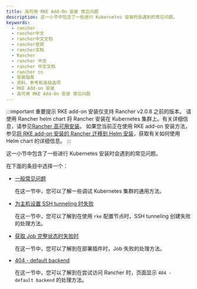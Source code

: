 ```yaml
---
title: 高可用 RKE Add-On 安装 常见问题
description: 这一小节中包含了一些进行 Kubernetes 安装时会遇到的常见问题。
keywords:
  - rancher
  - rancher中文
  - rancher中文文档
  - rancher官网
  - rancher文档
  - Rancher
  - rancher 中文
  - rancher 中文文档
  - rancher cn
  - 安装指南
  - 资料、参考和高级选项
  - RKE Add-on 安装
  - 高可用 RKE Add-On 安装 常见问题
---
```


:::important 重要提示
RKE add-on 安装仅支持 Rancher v2.0.8 之前的版本。
请使用 Rancher helm chart 将 Rancher 安装在 Kubernetes 集群上。有关详细信息，请参见[Rancher 高可用安装](/docs/rancher2/installation/k8s-install/_index)。
如果您当前正在使用 RKE add-on 安装方法，参见[将 RKE add-on 安装的 Rancher 迁移到 Helm 安装](/docs/rancher2/installation_new/install-rancher-on-k8s/upgrades/migrating-from-rke-add-on/_index)，获取有关如何使用 Helm chart 的详细信息。
:::

这一小节中包含了一些进行 Kubernetes 安装时会遇到的常见问题。

在下面的条目中选择一个：

- [一般常见问题](/docs/rancher2/installation/options/rke-add-on/troubleshooting/generic-troubleshooting/_index)

  在这一节中，您可以了解一些调试 Kubernetes 集群的通用方法。

- [为主机设置 SSH tunneling 时失败](/docs/rke/troubleshooting/ssh-connectivity-errors/_index)

  在这一节中，您可以了解到在使用 `rke` 配置节点时，SSH tunneling 创建失败的处理方法。

- [获取 Job 完整状态时失败时](/docs/rancher2/installation/options/rke-add-on/troubleshooting/job-complete-status/_index)

  在这一节中，您可以了解到在部署插件时，Job 失败的处理方法。

- [404 - default backend](/docs/rancher2/installation/options/rke-add-on/troubleshooting/404-default-backend/_index)

  在这一节中，您可以了解到在尝试访问 Rancher 时，页面显示 `404 - default backend` 的处理方法。
